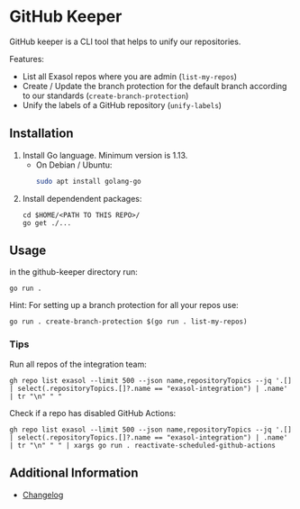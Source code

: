 # GitHub Keeper

GitHub keeper is a CLI tool that helps to unify our repositories.

Features:

* List all Exasol repos where you are admin (`list-my-repos`)
* Create / Update the branch protection for the default branch according to our standards (`create-branch-protection`)
* Unify the labels of a GitHub repository (`unify-labels`)

## Installation

1. Install Go language. Minimum version is 1.13.
    * On Debian / Ubuntu:
        ```sh
        sudo apt install golang-go
        ```
2. Install dependendent packages: 
    ```
    cd $HOME/<PATH TO THIS REPO>/
    go get ./...
    ```

## Usage

in the github-keeper directory run:

```shell
go run .
```

Hint: For setting up a branch protection for all your repos use:

```shell
go run . create-branch-protection $(go run . list-my-repos)
```

### Tips

Run all repos of the integration team:

```shell
gh repo list exasol --limit 500 --json name,repositoryTopics --jq '.[] | select(.repositoryTopics.[]?.name == "exasol-integration") | .name' | tr "\n" " "
```

Check if a repo has disabled GitHub Actions:

```shell
gh repo list exasol --limit 500 --json name,repositoryTopics --jq '.[] | select(.repositoryTopics.[]?.name == "exasol-integration") | .name' | tr "\n" " " | xargs go run . reactivate-scheduled-github-actions
```

## Additional Information

* [Changelog](doc/changes/changelog.md)
